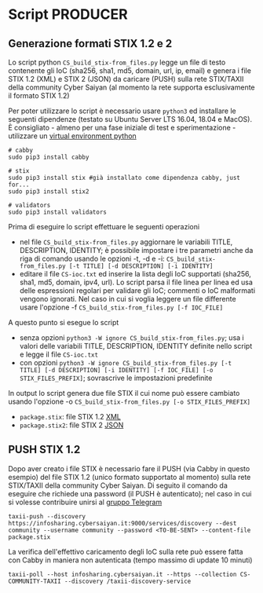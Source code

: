 # Script PRODUCER

## Generazione formati STIX 1.2 e 2
Lo script python ```CS_build_stix-from_files.py``` legge un file di testo contenente gli IoC (sha256, sha1, md5, domain, url, ip, email) e genera i file STIX 1.2 (XML) e STIX 2 (JSON) da caricare (PUSH) sulla rete STIX/TAXII della community Cyber Saiyan (al momento la rete supporta esclusivamente il formato STIX 1.2)

Per poter utilizzare lo script è necessario usare ```python3``` ed installare le seguenti dipendenze (testato su Ubuntu Server LTS 16.04, 18.04 e MacOS). 
È consigliato - almeno per una fase iniziale di test e sperimentazione - utilizzare un [virtual environment python](https://docs.python.org/3/library/venv.html)

```
# cabby 
sudo pip3 install cabby

# stix
sudo pip3 install stix #già installato come dipendenza cabby, just for...
sudo pip3 install stix2

# validators
sudo pip3 install validators
```

Prima di eseguire lo script effettuare le seguenti operazioni
* nel file ```CS_build_stix-from_files.py``` aggiornare le variabili TITLE, DESCRIPTION, IDENTITY; è possibile impostare i tre parametri anche da riga di comando usando le opzioni -t, -d e -i: ```CS_build_stix-from_files.py [-t TITLE] [-d DESCRIPTION] [-i IDENTITY]```
* editare il file ```CS-ioc.txt``` ed inserire la lista degli IoC supportati (sha256, sha1, md5, domain, ipv4, url). Lo script parsa il file linea per linea ed usa delle espressioni regolari per validare gli IoC; commenti o IoC malformati vengono ignorati. Nel caso in cui si voglia leggere un file differente usare l'opzione -f ```CS_build_stix-from_files.py [-f IOC_FILE]```

A questo punto si esegue lo script
* senza opzioni ```python3 -W ignore CS_build_stix-from_files.py```; usa i valori delle variabili TITLE, DESCRIPTION, IDENTITY definite nello script e legge il file ```CS-ioc.txt```
* con opzioni ```python3 -W ignore CS_build_stix-from_files.py [-t TITLE] [-d DESCRIPTION] [-i IDENTITY] [-f IOC_FILE] [-o STIX_FILES_PREFIX]```; sovrascrive le impostazioni predefinite

In output lo script genera due file STIX il cui nome può essere cambiato usando l'opzione -o ```CS_build_stix-from_files.py [-o STIX_FILES_PREFIX]```
* ```package.stix```: file STIX 1.2 [XML](/CONTRIB/PRODUCER/scripts/package.stix)
* ```package.stix2```: file STIX 2 [JSON](/CONTRIB/PRODUCER/scripts/package.stix2)

## PUSH STIX 1.2
Dopo aver creato i file STIX è necessario fare il PUSH (via Cabby in questo esempio) del file STIX 1.2 (unico formato supportato al momento) sulla rete STIX/TAXII della community Cyber Saiyan.
Di seguito il comando da eseguire che richiede una password (il PUSH è autenticato); nel caso in cui si volesse contribuire unirsi al [gruppo Telegram](https://t.me/joinchat/Av4DDFjVkRC60YH_Lq-WVw)
```
taxii-push --discovery https://infosharing.cybersaiyan.it:9000/services/discovery --dest community --username community --password <TO-BE-SENT> --content-file package.stix
```

La verifica dell'effettivo caricamento degli IoC sulla rete può essere fatta con Cabby in maniera non autenticata (tempo massimo di update 10 minuti)
```
taxii-poll --host infosharing.cybersaiyan.it --https --collection CS-COMMUNITY-TAXII --discovery /taxii-discovery-service
```
